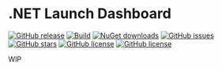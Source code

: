 # .NET Launch Dashboard
[![GitHub release](https://img.shields.io/github/release/Tearth/.NET-Launch-Dashboard.svg)](https://github.com/Tearth/.NET-Launch-Dashboard/releases)
[![Build](https://travis-ci.org/Tearth/.NET-Launch-Dashboard.svg?branch=develop)](https://travis-ci.org/Tearth/.NET-Launch-Dashboard)
[![NuGet downloads](https://img.shields.io/nuget/dt/.NET-Launch-Dashboard.svg)](https://www.nuget.org/packages/.NET-Launch-Dashboard/)
[![GitHub issues](https://img.shields.io/github/issues/Tearth/.NET-Launch-Dashboard.svg)](https://github.com/Tearth/.NET-Launch-Dashboard/issues)
[![GitHub stars](https://img.shields.io/github/stars/Tearth/.NET-Launch-Dashboard.svg)](https://github.com/Tearth/.NET-Launch-Dashboard/stargazers)
[![GitHub license](https://img.shields.io/github/license/Tearth/.NET-Launch-Dashboard.svg)](https://github.com/Tearth/.NET-Launch-Dashboard/blob/master/LICENSE)
[![GitHub license](https://img.shields.io/badge/Doxygen-gh--pages-blue)](https://tearth.github.io/.NET-Launch-Dashboard/)

WIP